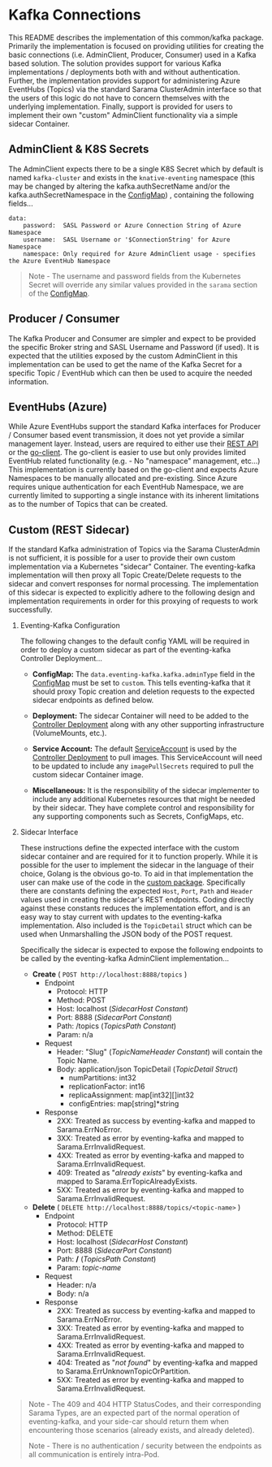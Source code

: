 # Kafka Connections

This README describes the implementation of this common/kafka package. Primarily
the implementation is focused on providing utilities for creating the basic
connections (i.e. AdminClient, Producer, Consumer) used in a Kafka based
solution. The solution provides support for various Kafka implementations /
deployments both with and without authentication. Further, the implementation
provides support for administering Azure EventHubs (Topics) via the standard
Sarama ClusterAdmin interface so that the users of this logic do not have to
concern themselves with the underlying implementation. Finally, support is
provided for users to implement their own "custom" AdminClient functionality via
a simple sidecar Container.

## AdminClient & K8S Secrets

The AdminClient expects there to be a single K8S Secret which by default is
named `kafka-cluster` and exists in the `knative-eventing` namespace (this may
be changed by altering the kafka.authSecretName and/or the
kafka.authSecretNamespace in the
[ConfigMap](../../../../../config/channel/distributed/300-eventing-kafka-configmap.yaml))
, containing the following fields...

```
data:
    password:  SASL Password or Azure Connection String of Azure Namespace
    username:  SASL Username or '$ConnectionString' for Azure Namespace
    namespace: Only required for Azure AdminClient usage - specifies the Azure EventHub Namespace
```

> Note - The username and password fields from the Kubernetes Secret will
> override any similar values provided in the `sarama` section of the
> [ConfigMap](../../../../../config/channel/distributed/300-eventing-kafka-configmap.yaml).

## Producer / Consumer

The Kafka Producer and Consumer are simpler and expect to be provided the
specific Broker string and SASL Username and Password (if used). It is expected
that the utilities exposed by the custom AdminClient in this implementation can
be used to get the name of the Kafka Secret for a specific Topic / EventHub
which can then be used to acquire the needed information.

## EventHubs (Azure)

While Azure EventHubs support the standard Kafka interfaces for Producer /
Consumer based event transmission, it does not yet provide a similar management
layer. Instead, users are required to either use their
[REST API](https://docs.microsoft.com/en-us/rest/api/eventhub/) or the
[go-client](https://github.com/Azure/azure-event-hubs-go/tree/master). The
go-client is easier to use but only provides limited EventHub related
functionality (e.g. - No "namespace" management, etc...) This implementation is
currently based on the go-client and expects Azure Namespaces to be manually
allocated and pre-existing. Since Azure requires unique authentication for each
EventHub Namespace, we are currently limited to supporting a single instance
with its inherent limitations as to the number of Topics that can be created.

## Custom (REST Sidecar)

If the standard Kafka administration of Topics via the Sarama ClusterAdmin is
not sufficient, it is possible for a user to provide their own custom
implementation via a Kubernetes "sidecar" Container. The eventing-kafka
implementation will then proxy all Topic Create/Delete requests to the sidecar
and convert responses for normal processing. The implementation of this sidecar
is expected to explicitly adhere to the following design and implementation
requirements in order for this proxying of requests to work successfully.

1. Eventing-Kafka Configuration

   The following changes to the default config YAML will be required in order to
   deploy a custom sidecar as part of the eventing-kafka Controller
   Deployment...

   - **ConfigMap:** The `data.eventing-kafka.kafka.adminType` field in the
     [ConfigMap](../../../../../config/channel/distributed/300-eventing-kafka-configmap.yaml)
     must be set to `custom`. This tells eventing-kafka that it should proxy
     Topic creation and deletion requests to the expected sidecar endpoints as
     defined below.

   - **Deployment:** The sidecar Container will need to be added to the
     [Controller Deployment](../../../../../config/channel/distributed/500-controller-deployment.yaml)
     along with any other supporting infrastructure (VolumeMounts, etc.).

   - **Service Account:** The default
     [ServiceAccount](../../../../../config/channel/distributed/100-controller-serviceaccount.yaml)
     is used by the
     [Controller Deployment](../../../../../config/channel/distributed/500-controller-deployment.yaml)
     to pull images. This ServiceAccount will need to be updated to include any
     `imagePullSecrets` required to pull the custom sidecar Container image.

   - **Miscellaneous:** It is the responsibility of the sidecar implementer to
     include any additional Kubernetes resources that might be needed by their
     sidecar. They have complete control and responsibility for any supporting
     components such as Secrets, ConfigMaps, etc.

1. Sidecar Interface

   These instructions define the expected interface with the custom sidecar
   container and are required for it to function properly. While it is possible
   for the user to implement the sidecar in the language of their choice, Golang
   is the obvious go-to. To aid in that implementation the user can make use of
   the code in the [custom package](admin/custom). Specifically there are
   constants defining the expected `Host`, `Port`, `Path` and `Header` values
   used in creating the sidecar's REST endpoints. Coding directly against these
   constants reduces the implementation effort, and is an easy way to stay
   current with updates to the eventing-kafka implementation. Also included is
   the `TopicDetail` struct which can be used when Unmarshalling the JSON body
   of the POST request.

   Specifically the sidecar is expected to expose the following endpoints to be
   called by the eventing-kafka AdminClient implementation...

   - **Create** ( `POST http://localhost:8888/topics` )
     - Endpoint
       - Protocol: HTTP
       - Method: POST
       - Host: localhost (_SidecarHost Constant_)
       - Port: 8888 (_SidecarPort Constant_)
       - Path: /topics (_TopicsPath Constant_)
       - Param: n/a
     - Request
       - Header: "Slug" (_TopicNameHeader Constant_) will contain the Topic
         Name.
       - Body: application/json TopicDetail (_TopicDetail Struct_)
         - numPartitions: int32
         - replicationFactor: int16
         - replicaAssignment: map[int32][]int32
         - configEntries: map[string]\*string
     - Response
       - 2XX: Treated as success by eventing-kafka and mapped to
         Sarama.ErrNoError.
       - 3XX: Treated as error by eventing-kafka and mapped to
         Sarama.ErrInvalidRequest.
       - 4XX: Treated as error by eventing-kafka and mapped to
         Sarama.ErrInvalidRequest.
       - 409: Treated as "_already exists_" by eventing-kafka and mapped to
         Sarama.ErrTopicAlreadyExists.
       - 5XX: Treated as error by eventing-kafka and mapped to
         Sarama.ErrInvalidRequest.
   - **Delete** ( `DELETE http://localhost:8888/topics/<topic-name>` )
     - Endpoint
       - Protocol: HTTP
       - Method: DELETE
       - Host: localhost (_SidecarHost Constant_)
       - Port: 8888 (_SidecarPort Constant_)
       - Path: **/** (_TopicsPath Constant_)
       - Param: _topic-name_
     - Request
       - Header: n/a
       - Body: n/a
     - Response
       - 2XX: Treated as success by eventing-kafka and mapped to
         Sarama.ErrNoError.
       - 3XX: Treated as error by eventing-kafka and mapped to
         Sarama.ErrInvalidRequest.
       - 4XX: Treated as error by eventing-kafka and mapped to
         Sarama.ErrInvalidRequest.
       - 404: Treated as "_not found_" by eventing-kafka and mapped to
         Sarama.ErrUnknownTopicOrPartition.
       - 5XX: Treated as error by eventing-kafka and mapped to
         Sarama.ErrInvalidRequest.

> Note - The 409 and 404 HTTP StatusCodes, and their corresponding Sarama Types,
> are an expected part of the normal operation of eventing-kafka, and your
> side-car should return them when encountering those scenarios (already exists,
> and already deleted).
>
> Note - There is no authentication / security between the endpoints as all
> communication is entirely intra-Pod.
